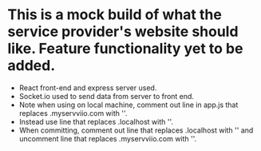 # This is a mock build of what the service provider's website should like. Feature functionality yet to be added.
* React front-end and express server used.
* Socket.io used to send data from server to front end.
* Note when using on local machine, comment out line in app.js that replaces .myservviio.com with ''.
* Instead use line that replaces .localhost with ''.
* When committing, comment out line that replaces .localhost with '' and uncomment line that replaces .myservviio.com with ''.
